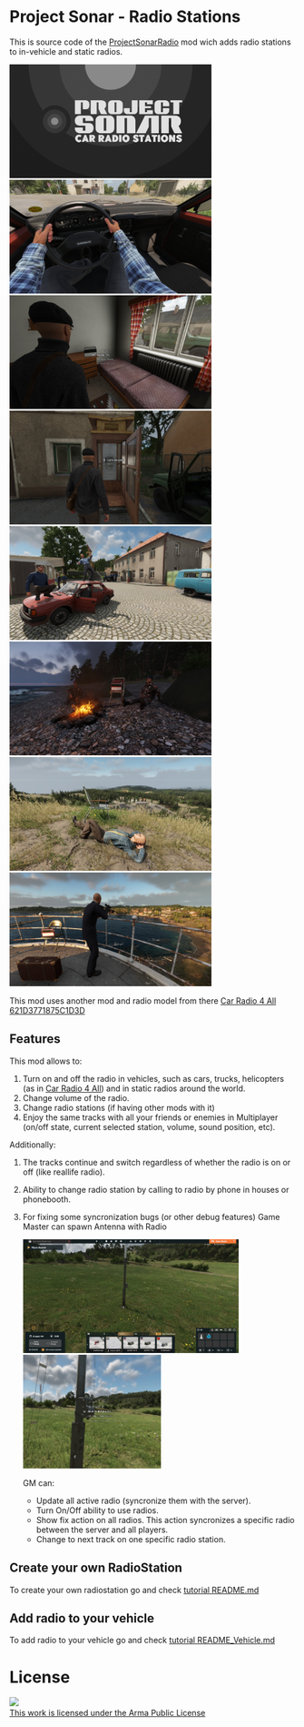 # Project Sonar - Radio Stations

This is source code of the [ProjectSonarRadio](https://reforger.armaplatform.com/workshop/62E354B50264C08F-ProjectSonar-RadioStations) mod wich adds radio stations to in-vehicle and static radios.

<picture><img src="./images/logo.png" alt="mod-logo" style="height:200px"></picture>
<picture><img src="./images/1.jpg" alt="1.jpg" style="height:200px"></picture>
<picture><img src="./images/2.jpg" alt="2.jpg" style="height:200px"></picture>
<picture><img src="./images/3.jpg" alt="3.jpg" style="height:200px"></picture>
<picture><img src="./images/4.jpg" alt="4.jpg" style="height:200px"></picture>
<picture><img src="./images/5.jpg" alt="5.jpg" style="height:200px"></picture>
<picture><img src="./images/6.jpg" alt="6.jpg" style="height:200px"></picture>
<picture><img src="./images/7.png" alt="7.png" style="height:200px"></picture>

This mod uses another mod and radio model from there [Car Radio 4 All 621D3771875C1D3D](https://reforger.armaplatform.com/workshop/621D3771875C1D3D-CarRadio4All)

## Features

This mod allows to:
1. Turn on and off the radio in vehicles, such as cars, trucks, helicopters (as in [Car Radio 4 All](https://reforger.armaplatform.com/workshop/621D3771875C1D3D-CarRadio4All)) and in static radios around the world.
2. Change volume of the radio.
3. Change radio stations (if having other mods with it<!-- (see [Examples](#examples-radio-stations-by-me-and-friends)) -->)
4. Enjoy the same tracks with all your friends or enemies in Multiplayer (on/off state, current selected station, volume, sound position, etc).

Additionally:
1. The tracks continue and switch regardless of whether the radio is on or off (like reallife radio).
2. Ability to change radio station by calling to radio by phone in houses or phonebooth.
3. For fixing some syncronization bugs (or other debug features) Game Master can spawn Antenna with Radio
   
   <picture><img src="./images/debug-1.jpg" alt="debug-1.jpg" style="height:200px"></picture>
   <picture><img src="./images/debug-2.jpg" alt="debug-2.jpg" style="height:200px"></picture>

    GM can:
   - Update all active radio (syncronize them with the server).
   - Turn On/Off ability to use radios.
   - Show fix action on all radios. This action syncronizes a specific radio between the server and all players.
   - Change to next track on one specific radio station.

<!-- ## Examples: radio stations by me and friends
<picture><a href="https://reforger.armaplatform.com/workshop/65B5407553C40DC8" target="_blank" ><img src="./images/atlantic.jpg" alt="Atlantic Radio Station" style="height:100px"></a></picture>
<picture><a href="https://reforger.armaplatform.com/workshop/65B52CBBC2551296" target="_blank" ><img src="./images/dolce-vita.jpg" alt="Dolce Vita Radio Station" style="height:100px"></a></picture>
<picture><a href="https://reforger.armaplatform.com/workshop/64C327610D57AE60" target="_blank" ><img src="./images/phonk.png" alt="Phonk FM" style="height:100px"></a></picture>
<picture><a href="https://reforger.armaplatform.com/workshop/64C54E100E1B89CB" target="_blank" ><img src="./images/govnovoz.png" alt="Govnovoz FM" style="height:100px"></a></picture>
<picture><a href="https://reforger.armaplatform.com/workshop/65ACCE73483B2D24" target="_blank" ><img src="./images/arabic.png" alt="Arabic FM" style="height:100px"></a></picture> -->


## Create your own RadioStation

To create your own radiostation go and check [tutorial README.md](./tutorial)

## Add radio to your vehicle

To add radio to your vehicle go and check [tutorial README_Vehicle.md](./tutorial/README_Vehicle.md)

# License
<a rel="license" href="https://www.bohemia.net/community/licenses/arma-public-license" target="_blank" ><img src="https://data.bistudio.com/images/license/APL.png"><br>This work is licensed under the Arma Public License</a>